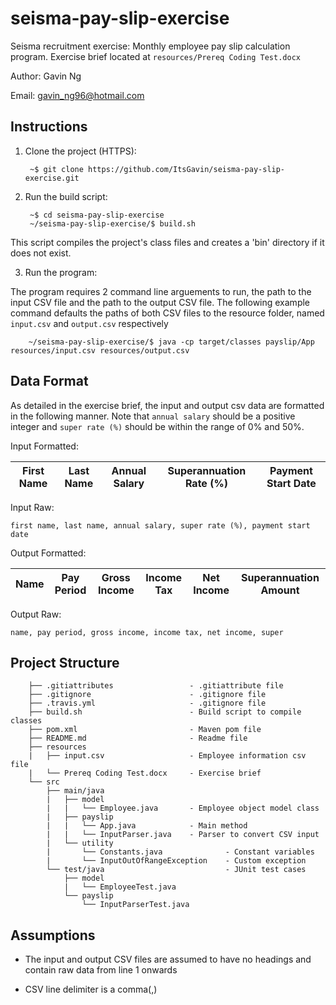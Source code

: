 # seisma-pay-slip-exercise

Seisma recruitment exercise: Monthly employee pay slip calculation program.
Exercise brief located at ``resources/Prereq Coding Test.docx``

Author: Gavin Ng

Email: gavin_ng96@hotmail.com

## Instructions

1. Clone the project (HTTPS):

        ~$ git clone https://github.com/ItsGavin/seisma-pay-slip-exercise.git

2. Run the build script:

        ~$ cd seisma-pay-slip-exercise
        ~/seisma-pay-slip-exercise/$ build.sh

This script compiles the project's class files and creates a 'bin' directory if it does not exist.

3. Run the program:

The program requires 2 command line arguements to run, the path to the input
CSV file and the path to the output CSV file. The following example command
defaults the paths of both CSV files to the resource folder, named ``input.csv``
and ``output.csv`` respectively

        ~/seisma-pay-slip-exercise/$ java -cp target/classes payslip/App resources/input.csv resources/output.csv

## Data Format

As detailed in the exercise brief, the input and output csv data are formatted in the following manner.
Note that ``annual salary`` should be a positive integer and ``super rate (%)`` should be within the range of 0% and 50%.

Input Formatted:

| First Name | Last Name | Annual Salary | Superannuation Rate (%) | Payment Start Date |
| --- | --- | --- | --- | --- |

Input Raw:

``first name, last name, annual salary, super rate (%), payment start date``

Output Formatted:

| Name | Pay Period | Gross Income | Income Tax | Net Income | Superannuation Amount |
 --- | --- | --- | --- | --- | --- |

Output Raw:

``name, pay period, gross income, income tax, net income, super``

## Project Structure

        ├── .gitiattributes                 - .gitiattribute file
        ├── .gitignore                      - .gitignore file
        ├── .travis.yml                     - .gitignore file
        ├── build.sh                        - Build script to compile classes
        ├── pom.xml                         - Maven pom file
        ├── README.md                       - Readme file
        ├── resources
        |   ├── input.csv                   - Employee information csv file
        |   └── Prereq Coding Test.docx     - Exercise brief
        └── src
            ├── main/java
            |   ├── model
            |   |   └── Employee.java       - Employee object model class
            |   ├── payslip
            |   |   └── App.java            - Main method
            |   |   └── InputParser.java    - Parser to convert CSV input
            |   └── utility
            |       └── Constants.java              - Constant variables
            |       └── InputOutOfRangeException    - Custom exception
            └── test/java                           - JUnit test cases
                ├── model
                |   └── EmployeeTest.java 
                └── payslip
                    └── InputParserTest.java

## Assumptions

- The input and output CSV files are assumed to have no headings and contain raw data from line 1 onwards

- CSV line delimiter is a comma(,)
